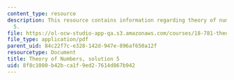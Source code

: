 ```yaml
---
content_type: resource
description: This resource contains information regarding theory of numbers, solution
  5.
file: https://ol-ocw-studio-app-qa.s3.amazonaws.com/courses/18-781-theory-of-numbers-spring-2012/8f8c1080b42bca1f9ed27614d867b942_MIT18_781S12_pset5sol.pdf
file_type: application/pdf
parent_uid: 84c22f7c-e328-142d-947e-896af650a12f
resourcetype: Document
title: Theory of Numbers, solution 5
uid: 8f8c1080-b42b-ca1f-9ed2-7614d867b942
---
```

